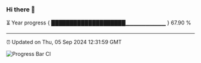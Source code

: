 ### Hi there 👋

⏳ Year progress { ████████████████████▁▁▁▁▁▁▁▁▁▁ } 67.90 %

---

⏰ Updated on Thu, 05 Sep 2024 12:31:59 GMT

![Progress Bar CI](https://github.com/liununu/liununu/workflows/Progress%20Bar%20CI/badge.svg)
